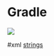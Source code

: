 # Gradle
[![](https://jitpack.io/v/zj565061763/language.svg)](https://jitpack.io/#zj565061763/language)

#xml
[strings](https://github.com/zj565061763/language/blob/master/lib/src/main/res/values/strings.xml)
